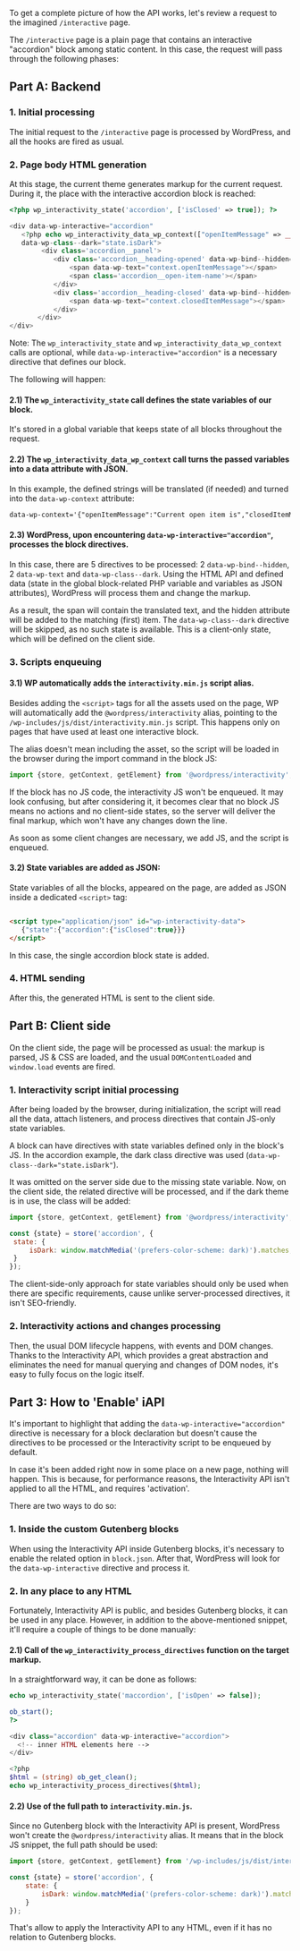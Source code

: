 To get a complete picture of how the API works, let's review a request to the imagined `/interactive` page.

The `/interactive` page is a plain page that contains an interactive "accordion" block among static content. In this
case, the request will pass through the following phases:

## Part A: Backend

### 1. Initial processing

The initial request to the `/interactive` page is processed by WordPress, and all the hooks are fired as usual.

### 2. Page body HTML generation

At this stage, the current theme generates markup for the current request. During it, the place with the interactive
accordion block
is reached:

```php
<?php wp_interactivity_state('accordion', ['isClosed' => true]); ?>

<div data-wp-interactive="accordion"
   <?php echo wp_interactivity_data_wp_context(["openItemMessage" => __('Current open item is', 'domain'), "closedItemMessage" => __('Items are closed.', 'domain')]); ?>
   data-wp-class--dark="state.isDark">
        <div class='accordion__panel'>
           <div class='accordion__heading-opened' data-wp-bind--hidden="state.isClosed">
               <span data-wp-text="context.openItemMessage"></span>
               <span class='accordion__open-item-name'></span>
           </div>
           <div class='accordion__heading-closed' data-wp-bind--hidden="context.isOpen">
               <span data-wp-text="context.closedItemMessage"></span>
           </div>
       </div>
</div>
```

Note: The `wp_interactivity_state` and `wp_interactivity_data_wp_context` calls are optional,
while `data-wp-interactive="accordion"` is a necessary directive that defines our block.

The following will happen:

#### 2.1) The `wp_interactivity_state` call defines the state variables of our block.

It's stored in a global variable that keeps state of all blocks throughout the request.

#### 2.2) The `wp_interactivity_data_wp_context` call turns the passed variables into a data attribute with JSON.

In this example, the defined strings will be translated (if needed) and turned into the `data-wp-context` attribute:

```html
data-wp-context='{"openItemMessage":"Current open item is","closedItemMessage":"Items are closed"}
```

#### 2.3) WordPress, upon encountering `data-wp-interactive="accordion"`, processes the block directives.

In this case, there are 5 directives to be processed: 2 `data-wp-bind--hidden`, 2 `data-wp-text`
and `data-wp-class--dark`. Using the HTML
API and defined data (state in the global block-related PHP variable and variables as JSON attributes), WordPress will
process them and change the markup.

As a result, the span will contain the translated text, and the hidden attribute
will be added to the matching (first) item. The `data-wp-class--dark` directive will be skipped, as no such state is
available. This is a client-only state, which will be defined on the client side.

### 3. Scripts enqueuing

#### 3.1) WP automatically adds the `interactivity.min.js` script alias.

Besides adding the `<script>` tags for all the
assets used on the page, WP will automatically add the `@wordpress/interactivity` alias, pointing to
the `/wp-includes/js/dist/interactivity.min.js` script. This happens only on pages that have used at least one
interactive block.

The alias doesn't mean including the asset, so the script will be loaded in the browser during the import command in the
block JS:

```javascript
import {store, getContext, getElement} from '@wordpress/interactivity';
```

If the block has no JS code, the interactivity JS won't be enqueued. It may look confusing, but after considering it,
it becomes clear that no block JS means no actions and no client-side states, so the server will deliver the final
markup, which won't have any changes down the line.

As soon as some client changes are necessary, we add JS, and the
script is enqueued.

#### 3.2) State variables are added as JSON:

State variables of all the blocks, appeared on the page, are added as JSON inside a dedicated `<script>` tag:

 ```html

<script type="application/json" id="wp-interactivity-data">
    {"state":{"accordion":{"isClosed":true}}}
</script>
   ```

In this case, the single accordion block state is added.

### 4. HTML sending

After this, the generated HTML is sent to the client side.

## Part B: Client side

On the client side, the page will be processed as usual: the markup is parsed, JS & CSS are loaded, and the
usual `DOMContentLoaded` and `window.load` events are fired.

### 1. Interactivity script initial processing

After being loaded by the browser, during initialization, the script will read all the data, attach listeners, and
process directives that contain JS-only state variables.

A block can have directives with state variables defined only in the block's JS. In the accordion example, the dark
class directive was used (`data-wp-class--dark="state.isDark"`).

It was omitted on the server side due to the
missing state variable. Now, on the client side, the related directive will be processed, and if the dark theme is in
use, the class will be added:

   ```javascript
   import {store, getContext, getElement} from '@wordpress/interactivity';

const {state} = store('accordion', {
    state: {
        isDark: window.matchMedia('(prefers-color-scheme: dark)').matches,
    }
});
   ```

The client-side-only approach for state variables should only be used when there are specific requirements, cause unlike
server-processed directives, it isn't SEO-friendly.

### 2. Interactivity actions and changes processing

Then, the usual DOM lifecycle happens, with events and DOM changes. Thanks to the Interactivity API, which provides a
great abstraction and eliminates the need for manual querying and changes of DOM nodes, it's easy to fully focus on the
logic itself.

## Part 3: How to 'Enable' iAPI

It's important to highlight that adding the `data-wp-interactive="accordion"` directive is necessary for a block
declaration but doesn't cause the directives to be processed or the Interactivity script to be enqueued by default.

In case it's been added right now in some place on a new page, nothing will happen. This is because, for performance
reasons,
the Interactivity API isn't applied to all the HTML, and requires 'activation'.

There are two ways to do so:

### 1. Inside the custom Gutenberg blocks

When using the Interactivity API inside Gutenberg blocks, it's necessary to enable the related option
in `block.json`. After that, WordPress will look for the `data-wp-interactive` directive and process it.

### 2. In any place to any HTML

Fortunately, Interactivity API is public, and besides Gutenberg blocks, it can be used in any place. However, in
addition to the
above-mentioned snippet, it'll require a couple of things to be done manually:

#### 2.1) Call of the `wp_interactivity_process_directives` function on the target markup.

In a straightforward way, it can be done as follows:

   ```php
   echo wp_interactivity_state('maccordion', ['isOpen' => false]);

   ob_start();
   ?>

   <div class="accordion" data-wp-interactive="accordion">
     <!-- inner HTML elements here -->
   </div>

   <?php
   $html = (string) ob_get_clean();
   echo wp_interactivity_process_directives($html);
   ```

#### 2.2) Use of the full path to `interactivity.min.js`.

Since no Gutenberg block with the Interactivity API is present, WordPress won't create the `@wordpress/interactivity`
alias. It means that in the block JS snippet, the full path should be used:

```javascript
import {store, getContext, getElement} from '/wp-includes/js/dist/interactivity.min.js';

const {state} = store('accordion', {
    state: {
        isDark: window.matchMedia('(prefers-color-scheme: dark)').matches,
    }
});
```

That's allow to apply the Interactivity API to any HTML, even if it has no relation to Gutenberg blocks.
